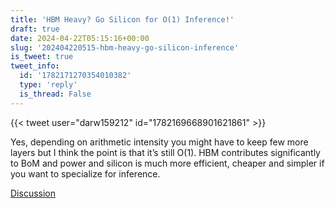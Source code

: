 ```yaml
---
title: 'HBM Heavy? Go Silicon for O(1) Inference!'
draft: true
date: 2024-04-22T05:15:16+00:00
slug: '202404220515-hbm-heavy-go-silicon-inference'
is_tweet: true
tweet_info:
  id: '1782171270354010382'
  type: 'reply'
  is_thread: False
---
```




{{< tweet user="darw159212" id="1782169668901621861" >}}

Yes, depending on arithmetic intensity you might have to keep few more layers but I think the point is that it’s still O(1). HBM contributes significantly to BoM and power and silicon is much more efficient, cheaper and simpler if you want to specialize for inference.

[Discussion](https://x.com/sytelus/status/1782171270354010382)
